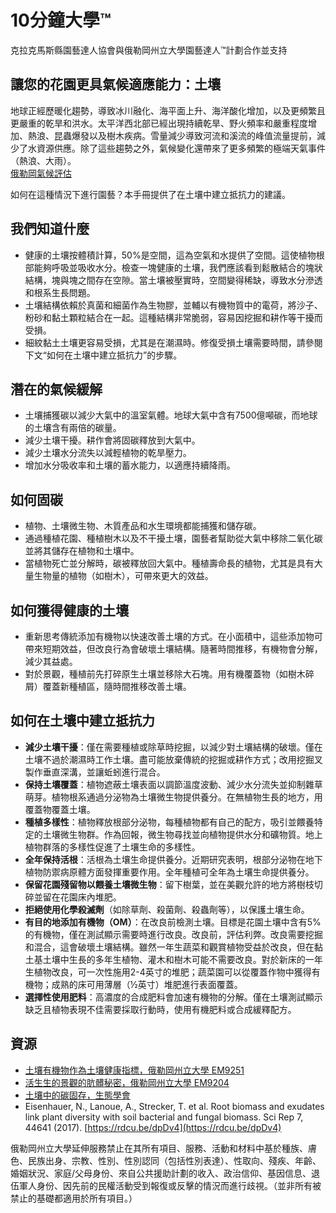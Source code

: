 # 10分鐘大學™  
克拉克馬斯縣園藝達人協會與俄勒岡州立大學園藝達人™計劃合作並支持  

## 讓您的花園更具氣候適應能力：土壤  

地球正經歷暖化趨勢，導致冰川融化、海平面上升、海洋酸化增加，以及更頻繁且更嚴重的乾旱和洪水。太平洋西北部已經出現持續乾旱、野火頻率和嚴重程度增加、熱浪、昆蟲爆發以及樹木疾病。雪量減少導致河流和溪流的峰值流量提前，減少了水資源供應。除了這些趨勢之外，氣候變化還帶來了更多頻繁的極端天氣事件（熱浪、大雨）。  
[俄勒岡氣候評估](https://blogs.oregonstate.edu/occri/oregon-climate-assessments/)  

如何在這種情況下進行園藝？本手冊提供了在土壤中建立抵抗力的建議。  

## 我們知道什麼  

- 健康的土壤按體積計算，50%是空間，這為空氣和水提供了空間。這使植物根部能夠呼吸並吸收水分。檢查一塊健康的土壤，我們應該看到鬆散結合的塊狀結構，塊與塊之間存在空隙。當土壤被壓實時，空間變得稀缺，導致水分滲透和根系生長問題。  
- 土壤結構依賴於真菌和細菌作為生物膠，並輔以有機物質中的電荷，將沙子、粉砂和黏土顆粒結合在一起。這種結構非常脆弱，容易因挖掘和耕作等干擾而受損。  
- 細紋黏土土壤更容易受損，尤其是在潮濕時。修復受損土壤需要時間，請參閱下文“如何在土壤中建立抵抗力”的步驟。  

## 潛在的氣候緩解  

- 土壤捕獲碳以減少大氣中的溫室氣體。地球大氣中含有7500億噸碳，而地球的土壤含有兩倍的碳量。  
- 減少土壤干擾。耕作會將固碳釋放到大氣中。  
- 減少土壤水分流失以減輕植物的乾旱壓力。  
- 增加水分吸收率和土壤的蓄水能力，以適應持續降雨。  

## 如何固碳  

- 植物、土壤微生物、木質產品和水生環境都能捕獲和儲存碳。  
- 通過種植花園、種植樹木以及不干擾土壤，園藝者幫助從大氣中移除二氧化碳並將其儲存在植物和土壤中。  
- 當植物死亡並分解時，碳被釋放回大氣中。種植壽命長的植物，尤其是具有大量生物量的植物（如樹木），可帶來更大的效益。  

## 如何獲得健康的土壤  

- 重新思考傳統添加有機物以快速改善土壤的方式。在小面積中，這些添加物可帶來短期效益，但改良行為會破壞土壤結構。隨著時間推移，有機物會分解，減少其益處。  
- 對於景觀，種植前先打碎原生土壤並移除大石塊。用有機覆蓋物（如樹木碎屑）覆蓋新種植區，隨時間推移改善土壤。  

## 如何在土壤中建立抵抗力  

- **減少土壤干擾**：僅在需要種植或除草時挖掘，以減少對土壤結構的破壞。僅在土壤不過於潮濕時工作土壤。盡可能放棄傳統的挖掘或耕作方式；改用挖掘叉製作垂直深溝，並讓蚯蚓進行混合。  
- **保持土壤覆蓋**：植物遮蔽土壤表面以調節溫度波動、減少水分流失並抑制雜草萌芽。植物根系通過分泌物為土壤微生物提供養分。在無植物生長的地方，用覆蓋物覆蓋土壤。  
- **種植多樣性**：植物釋放根部分泌物，每種植物都有自己的配方，吸引並餵養特定的土壤微生物群。作為回報，微生物尋找並向植物提供水分和礦物質。地上植物群落的多樣性促進了土壤生命的多樣性。  
- **全年保持活根**：活根為土壤生命提供養分。近期研究表明，根部分泌物在地下植物防禦病原體方面發揮重要作用。全年種植可全年為土壤生命提供養分。  
- **保留花園殘留物以餵養土壤微生物**：留下樹葉，並在美觀允許的地方將樹枝切碎並留在花園床內堆肥。  
- **拒絕使用化學殺滅劑**（如除草劑、殺菌劑、殺蟲劑等），以保護土壤生命。  
- **有目的地添加有機物（OM）**：在改良前檢測土壤。目標是花園土壤中含有5%的有機物，僅在測試顯示需要時進行改良。改良前，評估利弊。改良需要挖掘和混合，這會破壞土壤結構。雖然一年生蔬菜和觀賞植物受益於改良，但在黏土基土壤中生長的多年生植物、灌木和樹木可能不需要改良。對於新床的一年生植物改良，可一次性施用2-4英寸的堆肥；蔬菜園可以從覆蓋作物中獲得有機物；成熟的床可用薄層（½英寸）堆肥進行表面覆蓋。  
- **選擇性使用肥料**：高濃度的合成肥料會加速有機物的分解。僅在土壤測試顯示缺乏且植物表現不佳需要採取行動時，使用有機肥料或合成緩釋配方。  

## 資源  

- [土壤有機物作為土壤健康指標，俄勒岡州立大學 EM9251](https://extension.oregonstate.edu/sites/default/files/documents/em9251.pdf)  
- [活生生的景觀的肮髒秘密，俄勒岡州立大學 EM9204](https://extension.oregonstate.edu/sites/default/files/2023-10/em9304-update-100223.pdf)  
- [土壤中的碳固存，生態學會](https://www.esa.org/esa/wp-content/uploads/2012/12/carbonsequestrationinsoils.pdf)  
- Eisenhauer, N., Lanoue, A., Strecker, T. et al. Root biomass and exudates link plant diversity with soil bacterial and fungal biomass. Sci Rep 7, 44641 (2017). [https://rdcu.be/dpDv4](https://rdcu.be/dpDv4)  

俄勒岡州立大學延伸服務禁止在其所有項目、服務、活動和材料中基於種族、膚色、民族出身、宗教、性別、性別認同（包括性別表達）、性取向、殘疾、年齡、婚姻狀況、家庭/父母身份、來自公共援助計劃的收入、政治信仰、基因信息、退伍軍人身份、因先前的民權活動受到報復或反擊的情況而進行歧視。（並非所有被禁止的基礎都適用於所有項目。）